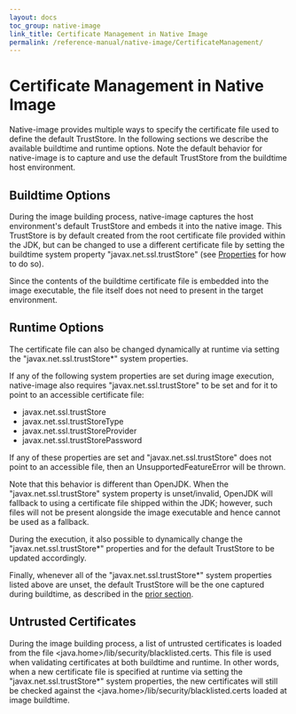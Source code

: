 ```yaml
---
layout: docs
toc_group: native-image
link_title: Certificate Management in Native Image
permalink: /reference-manual/native-image/CertificateManagement/
---
```

# Certificate Management in Native Image

Native-image provides multiple ways to specify the certificate file used to
define the default TrustStore. In the following sections we describe the
available buildtime and runtime options. Note the default behavior for
native-image is to capture and use the default TrustStore from the buildtime
host environment.

## Buildtime Options

During the image building process, native-image captures the host environment's
default TrustStore and embeds it into the native image. This TrustStore is
by default created from the root certificate file provided within the JDK, but
can be changed to use a different certificate file by setting the buildtime
system property "javax.net.ssl.trustStore" (see [Properties](Properties.md) for
how to do so).

Since the contents of the buildtime certificate file is embedded into the image
executable, the file itself does not need to present in the target environment.

## Runtime Options

The certificate file can also be changed dynamically at runtime via setting
the "javax.net.ssl.trustStore\*" system properties.

If any of the following system properties are set during image execution,
native-image also requires "javax.net.ssl.trustStore" to be set and for it
to point to an accessible certificate file:
- javax.net.ssl.trustStore
- javax.net.ssl.trustStoreType
- javax.net.ssl.trustStoreProvider
- javax.net.ssl.trustStorePassword

If any of these properties are set and "javax.net.ssl.trustStore" does not point
to an accessible file, then an UnsupportedFeatureError will be thrown.

Note that this behavior is different than OpenJDK. When the
"javax.net.ssl.trustStore" system property is unset/invalid, OpenJDK will
fallback to using a certificate file shipped within the JDK; however, such
files will not be present alongside the image executable and hence cannot be
used as a fallback.

During the execution, it also possible to dynamically change the
"javax.net.ssl.trustStore\*" properties and for the default TrustStore to be
updated accordingly.

Finally, whenever all of the "javax.net.ssl.trustStore\*" system properties
listed above are unset, the default TrustStore will be the one captured during
buildtime, as described in the [prior section](#buildtime-options).

## Untrusted Certificates

During the image building process, a list of untrusted certificates is loaded
from the file <java.home>/lib/security/blacklisted.certs. This file is used
when validating certificates at both buildtime and runtime.  In other words,
when a new certificate file is specified at runtime via setting the
"javax.net.ssl.trustStore\*" system properties, the new certificates will still
be checked against the <java.home>/lib/security/blacklisted.certs loaded at
image buildtime.

